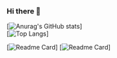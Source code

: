 ### Hi there 👋

<!--
**Jumingye/Jumingye** is a ✨ _special_ ✨ repository because its `README.md` (this file) appears on your GitHub profile.

Here are some ideas to get you started:

- 🔭 I’m currently working on ...
- 🌱 I’m currently learning ...
- 👯 I’m looking to collaborate on ...
- 🤔 I’m looking for help with ...
- 💬 Ask me about ...
- 📫 How to reach me: ...
- 😄 Pronouns: ...
- ⚡ Fun fact: ...
-->

[![Anurag's GitHub stats](https://github-readme-stats.vercel.app/api?username=Jumingye&show_icons=true&theme=radical)]
<br/>
[![Top Langs](https://github-readme-stats.vercel.app/api/top-langs/?username=Jumingye&show_icons=true&theme=radical)]

[![Readme Card](https://github-readme-stats.vercel.app/api/pin/?username=Jumingye&repo=IDE&show_icons=true&theme=radical)]
[![Readme Card](https://github-readme-stats.vercel.app/api/pin/?username=Jumingye&repo=IDRLP&show_icons=true&theme=radical)]


